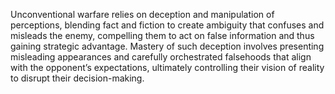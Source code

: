 Unconventional warfare relies on deception and manipulation of perceptions, blending fact and fiction to create ambiguity that confuses and misleads the enemy, compelling them to act on false information and thus gaining strategic advantage. Mastery of such deception involves presenting misleading appearances and carefully orchestrated falsehoods that align with the opponent’s expectations, ultimately controlling their vision of reality to disrupt their decision-making.
